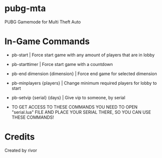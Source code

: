# pubg-mta
PUBG Gamemode for Multi Theft Auto

# In-Game Commands
- pb-start | Force start game with any amount of players that are in lobby
- pb-starttimer | Force start game with a countdown
- pb-end dimension {dimension} | Force end game for selected dimension
- pb-minplayers {players} | Change minimum required players for lobby to start
- pb-setvip {serial} {days} | Give vip to someone, by serial

- TO GET ACCESS TO THESE COMMANDS YOU NEED TO OPEN "serial.lua" FILE AND PLACE YOUR SERIAL THERE, SO YOU CAN USE THESE COMMANDS!

# Credits
Created by rivor
